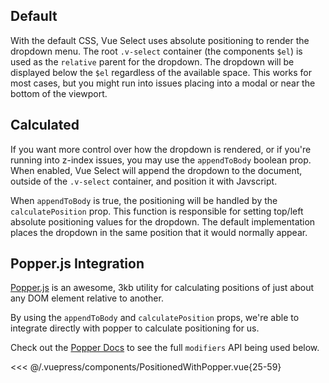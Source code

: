 ## Default

With the default CSS, Vue Select uses absolute positioning to render the dropdown menu. The root
`.v-select` container (the components `$el`) is used as the `relative` parent for the dropdown. The
dropdown will be displayed below the `$el` regardless of the available space. This works for most
cases, but you might run into issues placing into a modal or near the bottom of the viewport.

## Calculated

If you want more control over how the dropdown is rendered, or if you're running into z-index issues,
you may use the `appendToBody` boolean prop. When enabled, Vue Select will append the dropdown to
the document, outside of the `.v-select` container, and position it with Javscript.

When `appendToBody` is true, the positioning will be handled by the `calculatePosition` prop. This
function is responsible for setting top/left absolute positioning values for the dropdown. The
default implementation places the dropdown in the same position that it would normally appear.

## Popper.js Integration

[Popper.js](https://popper.js.org/) is an awesome, 3kb utility for calculating positions of just
about any DOM element relative to another.

By using the `appendToBody` and `calculatePosition` props, we're able to integrate directly with
popper to calculate positioning for us.

<PositionedWithPopper />

Check out the [Popper Docs](https://popper.js.org/docs/v2/modifiers/) to see the full `modifiers`
API being used below.

<<< @/.vuepress/components/PositionedWithPopper.vue{25-59}
